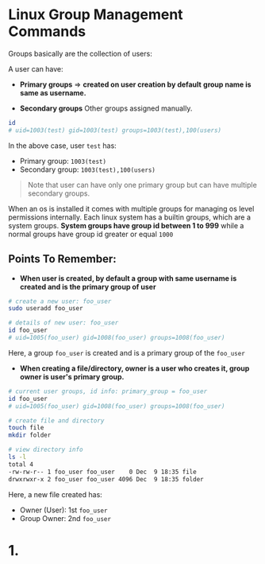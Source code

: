 # Linux Group Management Commands

Groups basically are the collection of users:

A user can have:

- **Primary groups** => **created on user creation by default** **group name is same as username.**

- **Secondary groups** Other groups assigned manually.

```bash
id
# uid=1003(test) gid=1003(test) groups=1003(test),100(users)
```

In the above case, user `test` has:
- Primary group: ``1003(test)``
- Secondary group: ``1003(test),100(users)``

> Note that user can have only one primary group but can have multiple secondary groups.


When an os is installed it comes with multiple groups for managing os level permissions internally. Each linux system has a builtin groups, which are a system groups. **System groups have group id between 1 to 999** while a normal groups have group id greater or equal ``1000``

## Points To Remember:

- **When user is created, by default a group with same username is created and is the primary group of user**

```bash
# create a new user: foo_user
sudo useradd foo_user

# details of new user: foo_user
id foo_user 
# uid=1005(foo_user) gid=1008(foo_user) groups=1008(foo_user)
```

Here, a group ``foo_user`` is created and is a primary group of the ``foo_user``


- **When creating a file/directory, owner is a user who creates it, group owner is user's primary group.**

```bash
# current user groups, id info: primary_group = foo_user
id foo_user
# uid=1005(foo_user) gid=1008(foo_user) groups=1008(foo_user)

# create file and directory
touch file
mkdir folder

# view directory info
ls -l
total 4
-rw-rw-r-- 1 foo_user foo_user    0 Dec  9 18:35 file
drwxrwxr-x 2 foo_user foo_user 4096 Dec  9 18:35 folder
```

Here, a new file created has:
- Owner (User): 1st ``foo_user``
- Group Owner: 2nd ``foo_user``


# 1. 